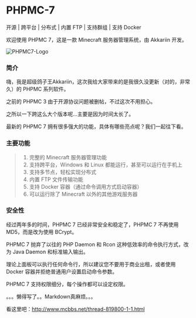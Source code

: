 # PHPMC-7
开源 | 跨平台 | 分布式 | 内置 FTP | 支持群组 | 支持 Docker

欢迎使用 PHPMC 7，这是一款 Minecraft 服务器管理系统，由 Akkariin 开发。

![PHPMC7-Logo](https://i.natfrp.org/90652ab275ce942c71f00eb250104225.png)

### 简介
嗨，我是超级鸽子王Akkariin，这次我给大家带来的是我很久没更新（对的，非常久）的 PHPMC 系列软件。

之前的 PHPMC 3 由于开源协议问题被删帖，不过这次不用担心。

之所以一下跨这么大个版本呢...主要是因为时间太长了。

最新的 PHPMC 7 拥有很多强大的功能，具体有哪些亮点呢？我们一起往下看。

### 主要功能
> 1. 完整的 Minecraft 服务器管理功能
> 2. 支持跨平台，Windows 和 Linux 都能运行，甚至可以运行在手机上
> 3. 支持多节点，轻松实现分布式
> 4. 内置 FTP 文件传输功能
> 5. 支持 Docker 容器（通过命令调用方式启动容器）
> 6. 可以运行除了 Minecraft 以外的其他游戏服务器

### 安全性
经过两年多的时间，PHPMC 7 已经非常安全和稳定了，PHPMC 7 不再使用 MD5，而是改为使用 BCrypt。

PHPMC 7 抛弃了以往的 PHP Daemon 和 Rcon 这种低效率的命令执行方式，改为 Java Daemon 和标准输入输出。

理论上面板可以执行任何命令行，所以建议您不要用于商业出租，或者使用 Docker 容器并拒绝普通用户设置启动命令参数。

PHPMC 7 支持权限细分，每个操作都可以设定权限。

。。。懒得写了。。Markdown真麻烦。。。

看这里吧：http://www.mcbbs.net/thread-819800-1-1.html
